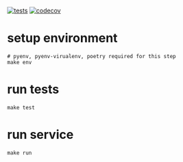 
[![tests](https://github.com/angru/abilling/workflows/tests/badge.svg)](https://github.com/angru/abilling/actions?query=workflow%3Atests+branch%3Amaster++)
[![codecov](https://codecov.io/gh/angru/abilling/branch/master/graph/badge.svg)](https://codecov.io/gh/angru/abilling)

# setup environment
```shell script
# pyenv, pyenv-virualenv, poetry required for this step
make env
```

# run tests
```shell script
make test
```

# run service
```shell script
make run
```